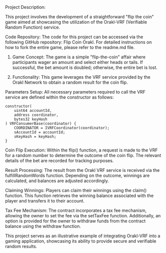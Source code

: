 
Project Description:

This project involves the development of a straightforward "flip the coin" game aimed at showcasing the utilization of the Orakl-VRF (Verifiable Random Function) service.

Code Repository: The code for this project can be accessed via the following GitHub repository: Flip Coin Orakl. For detailed instructions on how to fork the entire game, please refer to the readme.md file.

1. Game Concept:
The game is a simple "flip-the-coin" affair where participants wager an amount and select either heads or tails. If successful, the bet amount is doubled; otherwise, the entire bet is lost.

2. Functionality:
This game leverages the VRF service provided by the Orakl Network to obtain a random result for the coin flip.

Parameters Setup:
All necessary parameters required to call the VRF service are defined within the constructor as follows:

```
constructor(
    uint64 accountId,
    address coordinator,
    bytes32 keyHash
) VRFConsumerBase(coordinator) {
    COORDINATOR = IVRFCoordinator(coordinator);
    sAccountId = accountId;
    sKeyHash = keyHash;
}
```
Coin Flip Execution:
Within the flip() function, a request is made to the VRF for a random number to determine the outcome of the coin flip. The relevant details of the bet are recorded for tracking purposes.

Result Processing:
The result from the Orakl VRF service is received via the fulfillRandomWords function. Depending on the outcome, winnings are calculated, and balances are adjusted accordingly.

Claiming Winnings:
Players can claim their winnings using the claim() function. This function retrieves the winning balance associated with the player and transfers it to their account.

Tax Fee Mechanism:
The contract incorporates a tax fee mechanism, allowing the owner to set the fee via the setTaxFee function. Additionally, an option is provided for the owner to withdraw funds from the contract balance using the withdraw function.

This project serves as an illustrative example of integrating Orakl-VRF into a gaming application, showcasing its ability to provide secure and verifiable random results.